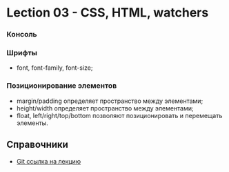 # Lection 03 - CSS, HTML, watchers

### Консоль

### Шрифты
- font, font-family, font-size;

### Позиционирование элементов
- margin/padding определяет пространство между элементами;
- height/width определяет пространство между элементами;
- float, left/right/top/bottom позволяют позиционировать и перемещать элементы.


## Справочники
- [Git ссылка на лекцию](https://github.com/Zlodej43sm/lections/tree/master/03.layout_styles_watcher)